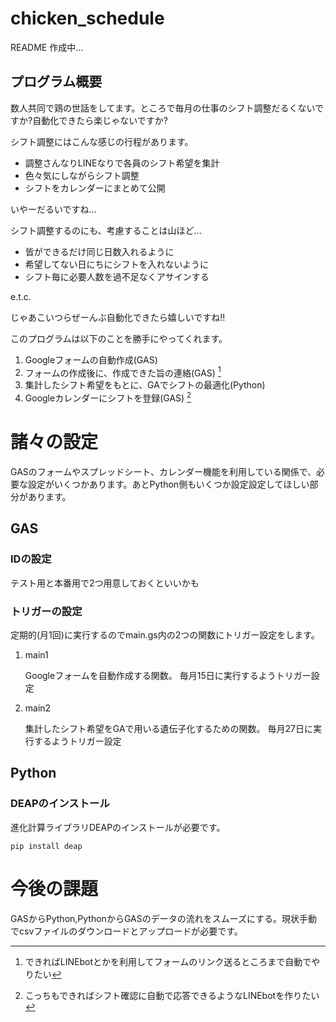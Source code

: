 # chicken_schedule

README 作成中...

## プログラム概要
数人共同で鶏の世話をしてます。ところで毎月の仕事のシフト調整だるくないですか?自動化できたら楽じゃないですか?

シフト調整にはこんな感じの行程があります。

- 調整さんなりLINEなりで各員のシフト希望を集計
- 色々気にしながらシフト調整
- シフトをカレンダーにまとめて公開

いやーだるいですね...

シフト調整するのにも、考慮することは山ほど...

- 皆ができるだけ同じ日数入れるように
- 希望してない日にちにシフトを入れないように
- シフト毎に必要人数を過不足なくアサインする

e.t.c.

じゃあこいつらぜーんぶ自動化できたら嬉しいですね!!

このプログラムは以下のことを勝手にやってくれます。

1. Googleフォームの自動作成(GAS)
2. フォームの作成後に、作成できた旨の連絡(GAS) [^1]
3. 集計したシフト希望をもとに、GAでシフトの最適化(Python)
4. Googleカレンダーにシフトを登録(GAS) [^2]

[^1]: できればLINEbotとかを利用してフォームのリンク送るところまで自動でやりたい

[^2]: こっちもできればシフト確認に自動で応答できるようなLINEbotを作りたい


# 諸々の設定
GASのフォームやスプレッドシート、カレンダー機能を利用している関係で、必要な設定がいくつかあります。あとPython側もいくつか設定設定してほしい部分があります。
## GAS

### IDの設定
テスト用と本番用で2つ用意しておくといいかも

### トリガーの設定
定期的(月1回)に実行するのでmain.gs内の2つの関数にトリガー設定をします。

1. main1
   
   Googleフォームを自動作成する関数。
   毎月15日に実行するようトリガー設定
2. main2
   
   集計したシフト希望をGAで用いる遺伝子化するための関数。
   毎月27日に実行するようトリガー設定

## Python

### DEAPのインストール
進化計算ライブラリDEAPのインストールが必要です。

```
pip install deap
```
# 今後の課題
GASからPython,PythonからGASのデータの流れをスムーズにする。現状手動でcsvファイルのダウンロードとアップロードが必要です。

